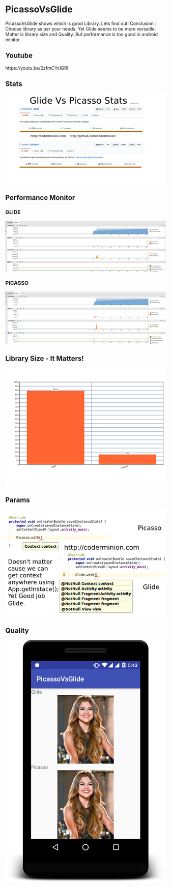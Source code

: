 # PicassoVsGlide
PicassoVsGlide shows which is good Library. Lets find out!
Conclusion : Choose library as per your needs. 
Yet Glide seems to be more versatile. 
Matter is library size and Quality. 
But performance is too good in android minitor


<h2>Youtube</h2>
https://youtu.be/2zfmCYcIGRI

<h2>Stats</h2>
<img src="/images/sample1.png"/>

<h2>Performance Monitor</h2>


<h3>GLIDE</h3>
<img src="/images/sample2.png"/>

<h3>PICASSO</h3>
<img src="/images/sample5.png"/>


<h2>Library Size - It Matters!</h2>
<img src="/images/sample3.png"/>

<h2>Params</h2>
<img src="/images/sample4.png"/>

<h2>Quality</h2>
<img src="/images/sample7.png"/>
